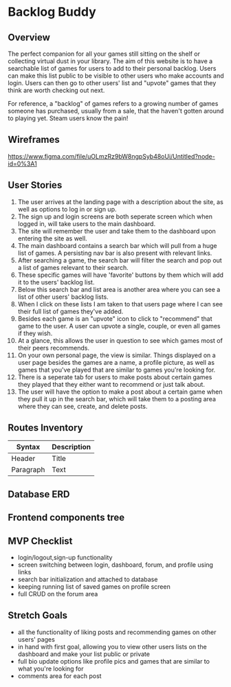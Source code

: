 # Backlog Buddy

## Overview

The perfect companion for all your games still sitting on the shelf or collecting virtual dust in your library.
The aim of this website is to have a searchable list of games for users to add to their personal backlog. Users
can make this list public to be visible to other users who make accounts and login. Users can then go to other
users' list and "upvote" games that they think are worth checking out next.

For reference, a "backlog" of games refers to a growing number of games someone has purchased, usually from a sale, that
the haven't gotten around to playing yet. Steam users know the pain!

## Wireframes

https://www.figma.com/file/uOLmzRz9bW8ngpSyb48oUi/Untitled?node-id=0%3A1


## User Stories

1. The user arrives at the landing page with a description about the site, as well as options to log in or sign up.
2. The sign up and login screens are both seperate screen which when logged in, will take users to the main dashboard.
3. The site will remember the user and take them to the dashboard upon entering the site as well.
4. The main dashboard contains a search bar which will pull from a huge list of games. A persisting nav bar is also present with relevant links.
5. After searching a game, the search bar will filter the search and pop out a list of games relevant to their search.
6. These specific games will have 'favorite' buttons by them which will add it to the users' backlog list.
7. Below this search bar and list area is another area where you can see a list of other users' backlog lists.
8. When I click on these lists I am taken to that users page where I can see their full list of games they've added.
9. Besides each game is an "upvote" icon to click to "recommend" that game to the user. A user can upvote a single, couple, or even all games if they wish.
10. At a glance, this allows the user in question to see which games most of their peers recommends.
11. On your own personal page, the view is similar. Things displayed on a user page besides the games are a name, a profile picture, as well as games that you've played that are similar to games you're looking for.
12. There is a seperate tab for users to make posts about certain games they played that they either want to recommend or just talk about.
13. The user will have the option to make a post about a certain game when they pull it up in the search bar, which will take them to a posting area where they can see, create, and delete posts.

## Routes Inventory

| Syntax | Description |
| ----------- | ----------- |
| Header | Title |
| Paragraph | Text |

## Database ERD

## Frontend components tree

## MVP Checklist

- login/logout,sign-up functionality
- screen switching between login, dashboard, forum, and profile using links
- search bar initialization and attached to database
- keeping running list of saved games on profile screen
- full CRUD on the forum area

## Stretch Goals

- all the functionality of liking posts and recommending games on other users' pages
- in hand with first goal, allowing you to view other users lists on the dashboard and make your list public or private
- full bio update options like profile pics and games that are similar to what you're looking for
- comments area for each post

